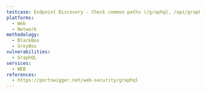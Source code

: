 ```yaml
---
testcase: Endpoint Discovery - Check common paths (/graphql, /api/graphql, /v1/graphql, etc.) with a universal query (query{__typename}) using POST/GET and various content types to confirm the GraphQL endpoint. Web (HTTP/HTTPS) service
platforms: 
  - Web
  - Network
methodology: 
  - BlackBox
  - GreyBox
vulnerabilities:
  - GraphQL
services:
  - WEB
references:
  - https://portswigger.net/web-security/graphql
---
```

